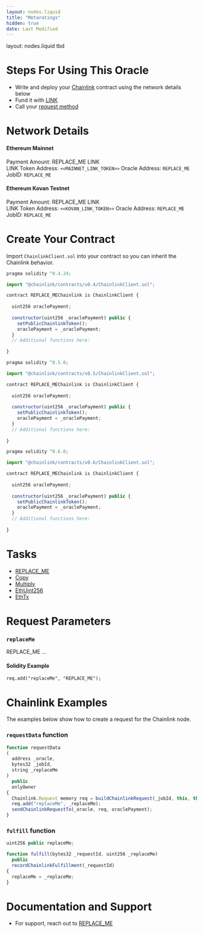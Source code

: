 ```yaml
---
layout: nodes.liquid
title: "Metaratings"
hidden: true
date: Last Modified
---
```

layout: nodes.liquid
tbd

# Steps For Using This Oracle

- Write and deploy your [Chainlink](https://docs.chain.link/docs/example-walkthrough) contract using the network details below
- Fund it with [LINK](../link-token-contracts)
- Call your [request method](#section-chainlink-examples)

# Network Details

#### Ethereum Mainnet
Payment Amount: REPLACE_ME LINK  
LINK Token Address: `<<MAINNET_LINK_TOKEN>>` 
Oracle Address: `REPLACE_ME`  
JobID: `REPLACE_ME`  

#### Ethereum Kovan Testnet
Payment Amount: REPLACE_ME  LINK  
LINK Token Address: `<<KOVAN_LINK_TOKEN>>`
Oracle Address: `REPLACE_ME`  
JobID: `REPLACE_ME`  

# Create Your Contract

Import `ChainlinkClient.sol` into your contract so you can inherit the Chainlink behavior.

```javascript Solidity 4
pragma solidity ^0.4.24;

import "@chainlink/contracts/v0.4/ChainlinkClient.sol";

contract REPLACE_MEChainlink is ChainlinkClient {
  
  uint256 oraclePayment;
  
  constructor(uint256 _oraclePayment) public {
    setPublicChainlinkToken();
    oraclePayment = _oraclePayment;
  }
  // Additional functions here:
  
}
```
```javascript Solidity 5
pragma solidity ^0.5.0;

import "@chainlink/contracts/v0.5/ChainlinkClient.sol";

contract REPLACE_MEChainlink is ChainlinkClient {
  
  uint256 oraclePayment;
  
  constructor(uint256 _oraclePayment) public {
    setPublicChainlinkToken();
    oraclePayment = _oraclePayment;
  }
  // Additional functions here:
  
}
```
```javascript Solidity 6
pragma solidity ^0.6.0;

import "@chainlink/contracts/v0.6/ChainlinkClient.sol";

contract REPLACE_MEChainlink is ChainlinkClient {
  
  uint256 oraclePayment;
  
  constructor(uint256 _oraclePayment) public {
    setPublicChainlinkToken();
    oraclePayment = _oraclePayment;
  }
  // Additional functions here:
  
}
```

# Tasks
* <a href="https://market.link/adapters/replace_me" target="_blank">REPLACE_ME</a>
* [Copy](../adapters#copy)
* [Multiply](../adapters#multiply)
* [EthUint256](../adapters#ethuint256)
* [EthTx](../adapters#ethtx)

# Request Parameters
### `replaceMe`
REPLACE_ME ...
#### Solidity Example
`req.add("replaceMe", "REPLACE_ME");`

# Chainlink Examples

The examples below show how to create a request for the Chainlink node.

### `requestData` function

```javascript
function requestData
(
  address _oracle,
  bytes32 _jobId,
  string _replaceMe
)
  public
  onlyOwner
{
  Chainlink.Request memory req = buildChainlinkRequest(_jobId, this, this.fulfill.selector);
  req.add("replaceMe", _replaceMe);
  sendChainlinkRequestTo(_oracle, req, oraclePayment);
}
```
### `fulfill` function

```javascript
uint256 public replaceMe;

function fulfill(bytes32 _requestId, uint256 _replaceMe)
  public
  recordChainlinkFulfillment(_requestId)
{
  replaceMe = _replaceMe;
}
```

# Documentation and Support
- For support, reach out to [REPLACE_ME](https://replaceme.com)